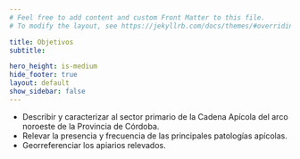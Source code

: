 ```yaml
---
# Feel free to add content and custom Front Matter to this file.
# To modify the layout, see https://jekyllrb.com/docs/themes/#overriding-theme-defaults

title: Objetivos
subtitle:

hero_height: is-medium
hide_footer: true
layout: default
show_sidebar: false
---
```


- Describir y caracterizar al sector primario de la Cadena Apícola del arco noroeste de la Provincia de Córdoba.
- Relevar la presencia y frecuencia de las principales patologías apícolas.
- Georreferenciar los apiarios relevados.
